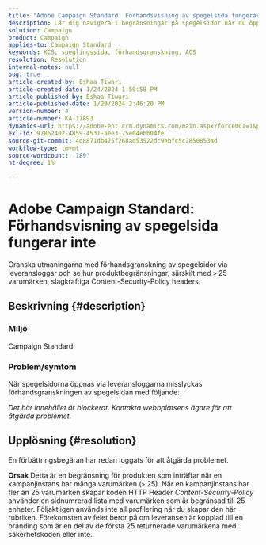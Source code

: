 ```yaml
---
title: "Adobe Campaign Standard: Förhandsvisning av spegelsida fungerar inte"
description: Lär dig navigera i begränsningar på spegelsidor när du öppnar leveransloggar.
solution: Campaign
product: Campaign
applies-to: Campaign Standard
keywords: KCS, speglingssida, förhandsgranskning, ACS
resolution: Resolution
internal-notes: null
bug: true
article-created-by: Eshaa Tiwari
article-created-date: 1/24/2024 1:59:58 PM
article-published-by: Eshaa Tiwari
article-published-date: 1/29/2024 2:46:20 PM
version-number: 4
article-number: KA-17893
dynamics-url: https://adobe-ent.crm.dynamics.com/main.aspx?forceUCI=1&pagetype=entityrecord&etn=knowledgearticle&id=94fe50d8-c0ba-ee11-a569-6045bd006268
exl-id: 97862402-4859-4531-aee3-75e04ebb04fe
source-git-commit: 4d8871db475f268ad53522dc9ebfc5c2850853ad
workflow-type: tm+mt
source-wordcount: '189'
ht-degree: 1%

---
```


# Adobe Campaign Standard: Förhandsvisning av spegelsida fungerar inte


Granska utmaningarna med förhandsgranskning av spegelsidor via leveransloggar och se hur produktbegränsningar, särskilt med `>` 25 varumärken, slagkraftiga Content-Security-Policy headers.

## Beskrivning {#description}


### <b>Miljö</b>

Campaign Standard



### <b>Problem/symtom</b>

När spegelsidorna öppnas via leveransloggarna misslyckas förhandsgranskningen av spegelsidan med följande:

*Det här innehållet är blockerat. Kontakta webbplatsens ägare för att åtgärda problemet.*


## Upplösning {#resolution}


En förbättringsbegäran har redan loggats för att åtgärda problemet.


<b>Orsak</b>
Detta är en begränsning för produkten som inträffar när en kampanjinstans har många varumärken (`>`  25). När en kampanjinstans har fler än 25 varumärken skapar koden HTTP Header *Content-Security-Policy* använder en sidnumrerad lista med varumärken som är begränsad till 25 enheter. Följaktligen används inte all profilering när du skapar den här rubriken. Förekomsten av felet beror på om leveransen är kopplad till en branding som är en del av de första 25 returnerade varumärkena med säkerhetskoden eller inte.
